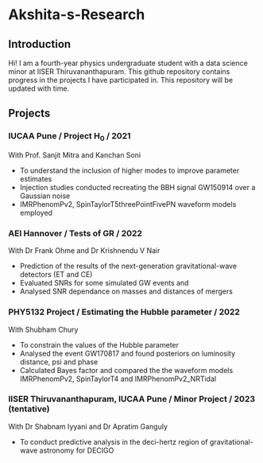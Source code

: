 # Akshita-s-Research

## Introduction
Hi! I am a fourth-year physics undergraduate student with a data science minor at IISER Thiruvananthapuram. 
This github repository contains progress in the projects I have participated in. 
This repository will be updated with time.

## Projects
### IUCAA Pune / Project H<sub>0</sub> / 2021
With Prof. Sanjit Mitra and Kanchan Soni
* To understand the inclusion of higher modes to improve parameter estimates
* Injection studies conducted recreating the BBH signal GW150914 over a Gaussian noise 
* IMRPhenomPv2, SpinTaylorT5threePointFivePN waveform models employed

### AEI Hannover / Tests of GR / 2022
With Dr Frank Ohme and Dr Krishnendu V Nair
* Prediction of the results of the next-generation gravitational-wave detectors (ET and CE)
* Evaluated SNRs for some simulated GW events and 
* Analysed SNR dependance on masses and distances of mergers

### PHY5132 Project / Estimating the Hubble parameter / 2022
With Shubham Chury
* To constrain the values of the Hubble parameter
* Analysed the event GW170817 and found posteriors on luminosity distance, psi and phase
* Calculated Bayes factor and compared the the waveform models IMRPhenomPv2, SpinTaylorT4 and IMRPhenomPv2_NRTidal

### IISER Thiruvananthapuram, IUCAA Pune / Minor Project / 2023 (tentative)
With Dr Shabnam Iyyani and Dr Apratim Ganguly
* To conduct predictive analysis in the deci-hertz region of gravitational-wave astronomy for DECIGO


